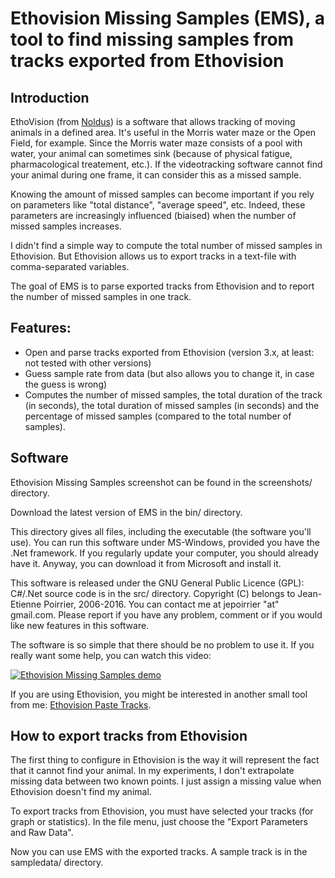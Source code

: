 # Ethovision Missing Samples (EMS), a tool to find missing samples from tracks exported from Ethovision

## Introduction

EthoVision (from [Noldus](http://www.noldus.com/)) is a software that allows tracking of moving animals in a defined area. It's useful in the Morris water maze or the Open Field, for example. Since the Morris water maze consists of a pool with water, your animal can sometimes sink (because of physical fatigue, pharmacological treatement, etc.). If the videotracking software cannot find your animal during one frame, it can consider this as a missed sample.

Knowing the amount of missed samples can become important if you rely on parameters like "total distance", "average speed", etc. Indeed, these parameters are increasingly influenced (biaised) when the number of missed samples increases.

I didn't find a simple way to compute the total number of missed samples in Ethovision. But Ethovision allows us to export tracks in a text-file with comma-separated variables.

The goal of EMS is to parse exported tracks from Ethovision and to report the number of missed samples in one track.

## Features:

* Open and parse tracks exported from Ethovision (version 3.x, at least: not tested with other versions)
* Guess sample rate from data (but also allows you to change it, in case the guess is wrong)
* Computes the number of missed samples, the total duration of the track (in seconds), the total duration of missed samples (in seconds) and the percentage of missed samples (compared to the total number of samples).

## Software

Ethovision Missing Samples screenshot can be found in the screenshots/ directory.

Download the latest version of EMS in the bin/ directory. 

This directory gives all files, including the executable (the software you'll use). You can run this software under MS-Windows, provided you have the .Net framework. If you regularly update your computer, you should already have it. Anyway, you can download it from Microsoft and install it.

This software is released under the GNU General Public Licence (GPL): C#/.Net source code is in the src/ directory.
Copyright (C) belongs to Jean-Etienne Poirrier, 2006-2016. You can contact me at jepoirrier "at" gmail.com. Please report if you have any problem, comment or if you would like new features in this software.

The software is so simple that there should be no problem to use it. If you really want some help, you can watch this video:

[![Ethovision Missing Samples demo](http://img.youtube.com/vi/4o8VnQnYcyc/0.jpg)](http://www.youtube.com/watch?v=4o8VnQnYcyc)

If you are using Ethovision, you might be interested in another small tool from me: [Ethovision Paste Tracks](https://github.com/jepoirrier/EthovisionPasteTracks).

## How to export tracks from Ethovision

The first thing to configure in Ethovision is the way it will represent the fact that it cannot find your animal. In my experiments, I don't extrapolate missing data between two known points. I just assign a missing value when Ethovision doesn't find my animal.

To export tracks from Ethovision, you must have selected your tracks (for graph or statistics). In the file menu, just choose the "Export Parameters and Raw Data".

Now you can use EMS with the exported tracks. A sample track is in the sampledata/ directory.

